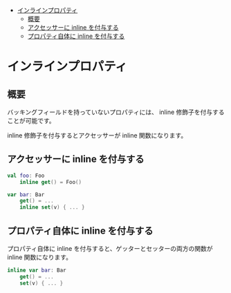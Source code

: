 - [インラインプロパティ](#インラインプロパティ)
  - [概要](#概要)
  - [アクセッサーに inline を付与する](#アクセッサーに-inline-を付与する)
  - [プロパティ自体に inline を付与する](#プロパティ自体に-inline-を付与する)


# インラインプロパティ

## 概要

バッキングフィールドを持っていないプロパティには、 inline 修飾子を付与することが可能です。

inline 修飾子を付与するとアクセッサーが inline 関数になります。


## アクセッサーに inline を付与する

```kotlin
val foo: Foo
    inline get() = Foo()

var bar: Bar
    get() = ...
    inline set(v) { ... }
```


## プロパティ自体に inline を付与する

プロパティ自体に inline を付与すると、ゲッターとセッターの両方の関数が inline 関数になります。

```kotlin
inline var bar: Bar
    get() = ...
    set(v) { ... }
```



